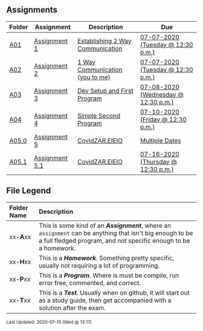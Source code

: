 ## Assignments
| Folder | Assignment | Description | Due|
 | ------------|------------|------------|------------|
 | [A01](https://github.com/rugbyprof/4443-2D-PyGame/tree/master/Assignments/A01) | [ Assignment 1 ](https://github.com/rugbyprof/4443-2D-PyGame/tree/master/Assignments/A01) | [ Establishing 2 Way Communication](https://github.com/rugbyprof/4443-2D-PyGame/tree/master/Assignments/A01) | [07-07-2020 (Tuesday @ 12:30 p.m.)](https://github.com/rugbyprof/4443-2D-PyGame/tree/master/Assignments/A01) |
 | [A02](https://github.com/rugbyprof/4443-2D-PyGame/tree/master/Assignments/A02) | [ Assignment 2 ](https://github.com/rugbyprof/4443-2D-PyGame/tree/master/Assignments/A02) | [ 1 Way Communication (you to me)](https://github.com/rugbyprof/4443-2D-PyGame/tree/master/Assignments/A02) | [07-07-2020 (Tuesday @ 12:30 p.m.)](https://github.com/rugbyprof/4443-2D-PyGame/tree/master/Assignments/A02) |
 | [A03](https://github.com/rugbyprof/4443-2D-PyGame/tree/master/Assignments/A03) | [ Assignment 3 ](https://github.com/rugbyprof/4443-2D-PyGame/tree/master/Assignments/A03) | [ Dev Setup and First Program](https://github.com/rugbyprof/4443-2D-PyGame/tree/master/Assignments/A03) | [07-08-2020 (Wednesday @ 12:30 p.m.)](https://github.com/rugbyprof/4443-2D-PyGame/tree/master/Assignments/A03) |
 | [A04](https://github.com/rugbyprof/4443-2D-PyGame/tree/master/Assignments/A04) | [ Assignment 4 ](https://github.com/rugbyprof/4443-2D-PyGame/tree/master/Assignments/A04) | [ Simple Second Program](https://github.com/rugbyprof/4443-2D-PyGame/tree/master/Assignments/A04) | [07-10-2020 (Friday @ 12:30 p.m.)](https://github.com/rugbyprof/4443-2D-PyGame/tree/master/Assignments/A04) |
 | [A05.0](https://github.com/rugbyprof/4443-2D-PyGame/tree/master/Assignments/A05.0) | [ Assignment 5 ](https://github.com/rugbyprof/4443-2D-PyGame/tree/master/Assignments/A05.0) | [ CovidZAR.EIEIO](https://github.com/rugbyprof/4443-2D-PyGame/tree/master/Assignments/A05.0) | [Multiple Dates](https://github.com/rugbyprof/4443-2D-PyGame/tree/master/Assignments/A05.0) |
 | [A05.1](https://github.com/rugbyprof/4443-2D-PyGame/tree/master/Assignments/A05.1) | [ Assignment 5.1 ](https://github.com/rugbyprof/4443-2D-PyGame/tree/master/Assignments/A05.1) | [ CovidZAR.EIEIO](https://github.com/rugbyprof/4443-2D-PyGame/tree/master/Assignments/A05.1) | [07-16-2020 (Thursday @ 12:30 p.m.)](https://github.com/rugbyprof/4443-2D-PyGame/tree/master/Assignments/A05.1) |

    
## File Legend

| Folder Name | Description |
|:-----------|:-------------|
|xx-**A**xx | This is some kind of an ***Assignment***, where an `assignment` can be anything that isn't big enough to be a full fledged program, and not specific enough to be a homework. |
|xx-**H**xx | This is a ***Homework***. Something pretty specific, usually not requiring a lot of programming. |
|xx-**P**xx | This is a ***Program***. Where is must be compile, run error free, commented, and correct. |
|xx-**T**xx | This is a ***Test***. Usually when on github, it will start out as a study guide, then get accompanied with a solution after the exam. |

    
<sup>Last Updated: 2020-07-15 (Wed @ 13:17)</sup>